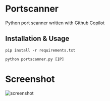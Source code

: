 # Portscanner
Python port scanner written with Github Copilot
## Installation & Usage

```shell
pip install -r requirements.txt

python portscanner.py [IP]
```

# Screenshot
![screenshot](https://i.imgur.com/dVfadVx.png)
